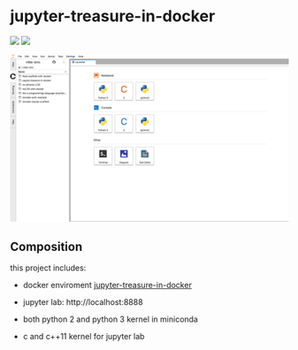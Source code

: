 # jupyter-treasure-in-docker

[![](https://images.microbadger.com/badges/image/mikesino/jupyter-treasure-in-docker.svg)](https://microbadger.com/images/mikesino/jupyter-treasure-in-docker "Get your own image badge on microbadger.com")
[![](https://images.microbadger.com/badges/version/mikesino/jupyter-treasure-in-docker.svg)](https://microbadger.com/images/mikesino/jupyter-treasure-in-docker "Get your own version badge on microbadger.com")

![jupyter-treasure-in-docker](https://github.com/mike-sino/jupyter-treasure-in-docker/blob/master/images/jupyter.png)

## Composition
this project includes:

* docker enviroment [jupyter-treasure-in-docker](https://hub.docker.com/r/mikesino/jupyter-treasure-in-docker/)

* jupyter lab: http://localhost:8888

* both python 2 and python 3 kernel in miniconda

* c and c++11 kernel for jupyter lab
